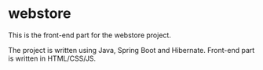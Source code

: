 # webstore

This is the front-end part for the webstore project.

The project is written using Java, Spring Boot and Hibernate.
Front-end part is written in HTML/CSS/JS.
